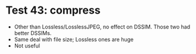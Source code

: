 # Test 43: compress

* Other than Lossless/LosslessJPEG, no effect on DSSIM. Those two had better DSSIMs.
* Same deal with file size; Lossless ones are huge
* Not useful